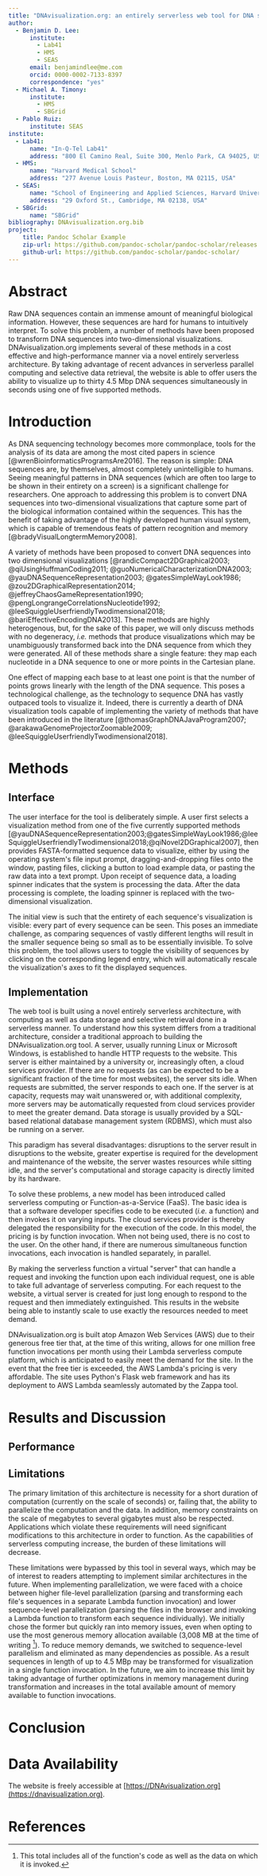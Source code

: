 ```yaml
---
title: "DNAvisualization.org: an entirely serverless web tool for DNA sequence visualization"
author:
  - Benjamin D. Lee:
      institute:
        - Lab41
        - HMS
        - SEAS
      email: benjamindlee@me.com
      orcid: 0000-0002-7133-8397
      correspondence: "yes"
  - Michael A. Timony:
      institute:
        - HMS
        - SBGrid
  - Pablo Ruiz:
      institute: SEAS
institute:
  - Lab41:
      name: "In-Q-Tel Lab41"
      address: "800 El Camino Real, Suite 300, Menlo Park, CA 94025, USA"
  - HMS:
      name: "Harvard Medical School"
      address: "277 Avenue Louis Pasteur, Boston, MA 02115, USA"
  - SEAS:
      name: "School of Engineering and Applied Sciences, Harvard University"
      address: "29 Oxford St., Cambridge, MA 02138, USA"
  - SBGrid:
      name: "SBGrid"
bibliography: DNAvisualization.org.bib
project:
    title: Pandoc Scholar Example
    zip-url: https://github.com/pandoc-scholar/pandoc-scholar/releases
    github-url: https://github.com/pandoc-scholar/pandoc-scholar/
---
```


# Abstract

Raw DNA sequences contain an immense amount of meaningful biological information. However, these sequences are hard for humans to intuitively interpret. To solve this problem, a number of methods have been proposed to transform DNA sequences into two-dimensional visualizations. DNAvisualization.org implements several of these methods in a cost effective and high-performance manner via a novel entirely serverless architecture. By taking advantage of recent advances in serverless parallel computing and selective data retrieval, the website is able to offer users the ability to visualize up to thirty 4.5 Mbp DNA sequences simultaneously in seconds using one of five supported methods.


# Introduction

As DNA sequencing technology becomes more commonplace, tools for the analysis of its data are among the most cited papers in science [@wrenBioinformaticsProgramsAre2016]. The reason is simple: DNA sequences are, by themselves, almost completely unintelligible to humans. Seeing meaningful patterns in DNA sequences (which are often too large to be shown in their entirety on a screen) is a significant challenge for researchers. One approach to addressing this problem is to convert DNA sequences into two-dimensional visualizations that capture some part of the biological information contained within the sequences. This has the benefit of taking advantage of the highly developed human visual system, which is capable of tremendous feats of pattern recognition and memory [@bradyVisualLongtermMemory2008].

A variety of methods have been proposed to convert DNA sequences into two dimensional visualizations [@randicCompact2DGraphical2003; @qiUsingHuffmanCoding2011; @guoNumericalCharacterizationDNA2003; @yauDNASequenceRepresentation2003; @gatesSimpleWayLook1986; @zou2DGraphicalRepresentation2014; @jeffreyChaosGameRepresentation1990; @pengLongrangeCorrelationsNucleotide1992; @leeSquiggleUserfriendlyTwodimensional2018; @bariEffectiveEncodingDNA2013]. These methods are highly heterogenous, but, for the sake of this paper, we will only discuss methods with no degeneracy, *i.e.* methods that produce visualizations which may be unambiguously transformed back into the DNA sequence from which they were generated. All of these methods share a single feature: they map each nucleotide in a DNA sequence to one or more points in the Cartesian plane.

One effect of mapping each base to at least one point is that the number of points grows linearly with the length of the DNA sequence. This poses a technological challenge, as the technology to sequence DNA has vastly outpaced tools to visualize it. Indeed, there is currently a dearth of DNA visualization tools capable of implementing the variety of methods that have been introduced in the literature [@thomasGraphDNAJavaProgram2007; @arakawaGenomeProjectorZoomable2009; @leeSquiggleUserfriendlyTwodimensional2018]. 

# Methods

## Interface

The user interface for the tool is deliberately simple. A user first selects a visualization method from one of the five currently supported methods [@yauDNASequenceRepresentation2003;@gatesSimpleWayLook1986;@leeSquiggleUserfriendlyTwodimensional2018;@qiNovel2DGraphical2007], then provides FASTA-formatted sequence data to visualize, either by using the operating system's file input prompt, dragging-and-dropping files onto the window, pasting files, clicking a button to load example data, or pasting the raw data into a text prompt. Upon receipt of sequence data, a loading spinner indicates that the system is processing the data. After the data processing is complete, the loading spinner is replaced with the two-dimensional visualization. 

The initial view is such that the entirety of each sequence's visualization is visible: every part of every sequence can be seen. This poses an immediate challenge, as comparing sequences of vastly different lengths will result in the smaller sequence being so small as to be essentially invisible. To solve this problem, the tool allows users to toggle the visibility of sequences by clicking on the corresponding legend entry, which will automatically rescale the visualization's axes to fit the displayed sequences. 

## Implementation

The web tool is built using a novel entirely serverless architecture, with computing as well as data storage and selective retrieval done in a serverless manner. To understand how this system differs from a traditional architecture, consider a traditional approach to building the DNAvisualization.org tool. A server, usually running Linux or Microsoft Windows, is established to handle HTTP requests to the website. This server is either maintained by a university or, increasingly often, a cloud services provider. If there are no requests (as can be expected to be a significant fraction of the time for most websites), the server sits idle. When requests are submitted, the server responds to each one. If the server is at capacity, requests may wait unanswered or, with additional complexity, more servers may be automatically requested from cloud services provider to meet the greater demand. Data storage is usually provided by a SQL-based relational database management system (RDBMS), which must also be running on a server. 

This paradigm has several disadvantages: disruptions to the server result in disruptions to the website, greater expertise is required for the development and maintenance of the website, the server wastes resources while sitting idle, and the server's computational and storage capacity is directly limited by its hardware. 

To solve these problems, a new model has been introduced called serverless computing or Function-as-a-Service (FaaS). The basic idea is that a software developer specifies code to be executed (_i.e._ a function) and then invokes it on varying inputs. The cloud services provider is thereby delegated the responsibility for the execution of the code. In this model, the pricing is by function invocation. When not being used, there is no cost to the user. On the other hand, if there are numerous simultaneous function invocations, each invocation is handled separately, in parallel. 

By making the serverless function a virtual "server" that can handle a request and invoking the function upon each individual request, one is able to take full advantage of serverless computing. For each request to the website, a virtual server is created for just long enough to respond to the request and then immediately extinguished. This results in the website being able to instantly scale to use exactly the resources needed to meet demand. 

DNAvisualization.org is built atop Amazon Web Services (AWS) due to their generous free tier that, at the time of this writing, allows for one million free function invocations per month using their Lambda serverless compute platform, which is anticipated to easily meet the demand for the site. In the event that the free tier is exceeded, the AWS Lambda's pricing is very affordable. The site uses Python's Flask web framework and has its deployment to AWS Lambda seamlessly automated by the Zappa tool.

# Results and Discussion

## Performance

## Limitations

The primary limitation of this architecture is necessity for a short duration of computation (currently on the scale of seconds) or, failing that, the ability to parallelize the computation and the data. In addition, memory constraints on the scale of megabytes to several gigabytes must also be respected. Applications which violate these requirements will need significant modifications to this architecture in order to function. As the capabilities of serverless computing increase, the burden of these limitations will decrease.

These limitations were bypassed by this tool in several ways, which may be of interest to readers attempting to implement similar architectures in the future. When implementing parallelization, we were faced with a choice between higher file-level parallelization (parsing and transforming each file's sequences in a separate Lambda function invocation) and lower sequence-level parallelization (parsing the files in the browser and invoking a Lambda function to transform each sequence individually). We initially chose the former but quickly ran into memory issues, even when opting to use the most generous memory allocation available (3,008 MB at the time of writing [^1]). To reduce memory demands, we switched to sequence-level parallelism and eliminated as many dependencies as possible. As a result sequences in length of up to 4.5 MBp may be transformed for visualization in a single function invocation. In the future, we aim to increase this limit by taking advantage of further optimizations in memory management during transformation and increases in the total available amount of memory available to function invocations.

# Conclusion

# Data Availability

The website is freely accessible at [https://DNAvisualization.org](https://dnavisualization.org).

# References

[^1]: This total includes all of the function's code as well as the data on which it is invoked.
